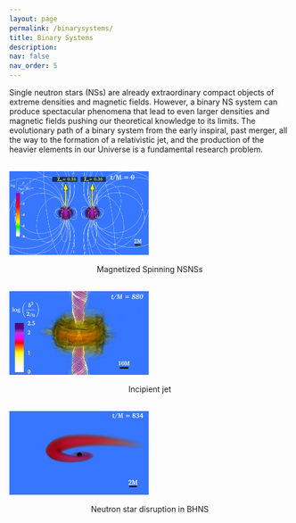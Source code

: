 ```yaml
---
layout: page
permalink: /binarysystems/
title: Binary Systems
description: 
nav: false
nav_order: 5
---
```


Single neutron stars (NSs) are already extraordinary compact objects of extreme densities and magnetic fields.
However, a binary NS system can produce spectacular phenomena that lead to even larger densities and magnetic fields pushing
our theoretical knowledge to its limits. The evolutionary path of a binary system from the early inspiral, past merger,
all the way to the formation of a relativistic jet, and the production of the heavier elements in our Universe is a
fundamental research problem.


<div class="row">
&nbsp;&nbsp;&nbsp;&nbsp;
  <div class="column">
    <img alt="MagnetizedSpinningNSNS" src="/assets/img/Ali_Mspin_036_1.png" width="250" height="150">
    <figcaption> 
    <p style="text-align: center;"> Magnetized Spinning NSNSs </p>
    </figcaption>
  </div>&nbsp;
  <div class="column">
    <img alt="IJBR" src="/assets/img/bhdisk_bsqrd.png" width="250" height="150">
    <figcaption> 
    <p style="text-align: center;"> Incipient jet </p>
    </figcaption>
  </div>&nbsp;
  <div class="column">
    <img alt="NeutronStarDisrupBHNS" src="/assets/img/hydro5.png" width="250" height="150">
    <figcaption> 
    <p style="text-align: center;"> Neutron star disruption in BHNS </p>
    </figcaption>
  </div>
</div>


<!--- Topics of interest include:  --->
<!---  - Formulations  --->  
<!---  - Binary neutron stars  --->  
<!---  - Binary black hole-neutron stars --->  
<!---  - Binary black holes --->  
<!--- 
Each binary system above can be used to probe different physical phenomena, from the geometry of spacetime, to the
neutron star equation of state, the creation of relativistic jets, or r-process nucleosynthesis. 
--->


